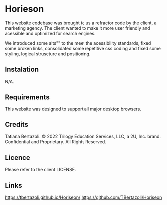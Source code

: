 # Horieson

This website codebase was brought to us a refractor code by the client, a marketing agency. The client wanted to make it more user friendly and acessible and optimized for search engines.

We introduced some alts"" to the meet the acessibility standards, fixed some broken links, consolidated some repetitive css coding and fixed some styling, logical struscture and positioning.

## Instalation
N/A.

## Requirements
This website was designed to support all major desktop browsers.


## Credits
Tatiana Bertazoli.
© 2022 Trilogy Education Services, LLC, a 2U, Inc. brand. Confidential and Proprietary. All Rights Reserved.


## Licence
Please refer to the client LICENSE.

## Links

https://tbertazoli.github.io/Horiseon/
https://github.com/TBertazoli/Horiseon




